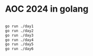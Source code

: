 # AOC 2024 in golang

```bash

go run ./day1
go run ./day2
go run ./day3
go run ./day4
go run ./day5
go run ./day6

```
